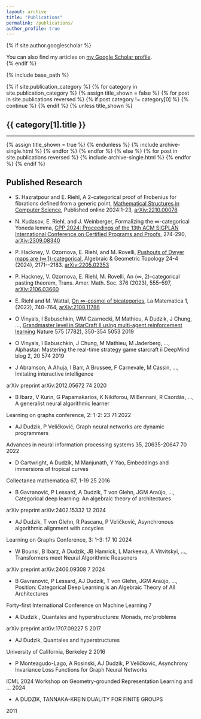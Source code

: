 ```yaml
---
layout: archive
title: "Publications"
permalink: /publications/
author_profile: true
---
```


{% if site.author.googlescholar %}
  <div class="wordwrap">You can also find my articles on <a href="{{site.author.googlescholar}}">my Google Scholar profile</a>.</div>
{% endif %}

{% include base_path %}

<!-- New style rendering if publication categories are defined -->
{% if site.publication_category %}
  {% for category in site.publication_category  %}
    {% assign title_shown = false %}
    {% for post in site.publications reversed %}
      {% if post.category != category[0] %}
        {% continue %}
      {% endif %}
      {% unless title_shown %}
        <h2>{{ category[1].title }}</h2><hr />
        {% assign title_shown = true %}
      {% endunless %}
      {% include archive-single.html %}
    {% endfor %}
  {% endfor %}
{% else %}
  {% for post in site.publications reversed %}
    {% include archive-single.html %}
  {% endfor %}
{% endif %}

## Published Research

- S. Hazratpour and E. Riehl, A 2-categorical proof of Frobenius for fibrations defined from a generic point, [Mathematical Structures in Computer Science](https://www.cambridge.org/core/journals/mathematical-structures-in-computer-science/article/2categorical-proof-of-frobenius-for-fibrations-defined-from-a-generic-point/8A9A180160D0833C108E51B0B5D1E6F2), Published online 2024:1-23,  [arXiv:2210.00078](https://arxiv.org/abs/2210.00078)
- N. Kudasov, E. Riehl, and J. Weinberger, Formalizing the &infin;-categorical Yoneda lemma,
[CPP 2024: Proceedings of the 13th ACM SIGPLAN International Conference on Certified Programs and Proofs](https://dl.acm.org/doi/10.1145/3636501.3636945), 274-290, [arXiv:2309.08340](https://arxiv.org/abs/2309.08340)
- P. Hackney, V. Ozornova, E. Riehl, and M. Rovelli, [Pushouts of Dwyer maps are (&infin;,1)-categorical](https://msp.org/agt/2024/24-4/p11.xhtml),
Algebraic &amp; Geometric Topology 24-4 (2024), 2171--2183. [arXiv:2205.02353](https://arxiv.org/abs/2205.02353)
- P. Hackney, V. Ozornova, E. Riehl, M. Rovelli, An (&infin;, 2)-categorical pasting theorem, Trans. Amer. Math. Soc. 376 (2023), 555–597, [arXiv:2106.03660](https://arxiv.org/abs/2106.03660)
- E. Riehl and M. Wattal, [On &infin;-cosmoi of bicategories](https://emilyriehl.github.io/files/bicategories.pdf), La Matematica 1, (2022), 740–764, [arXiv:2108.11786](https://arxiv.org/abs/2108.11786)

- O Vinyals, I Babuschkin, WM Czarnecki, M Mathieu, A Dudzik, J Chung, ..., [Grandmaster level in StarCraft II using multi-agent reinforcement learning](https://www.nature.com/articles/s41586-019-1724-z)
Nature 575 (7782), 350-354
5053	2019
- O Vinyals, I Babuschkin, J Chung, M Mathieu, M Jaderberg, ..., Alphastar: Mastering the real-time strategy game starcraft ii
DeepMind blog 2, 20
574	2019
- J Abramson, A Ahuja, I Barr, A Brussee, F Carnevale, M Cassin, ..., Imitating interactive intelligence

arXiv preprint arXiv:2012.05672
74	2020
- B Ibarz, V Kurin, G Papamakarios, K Nikiforou, M Bennani, R Csordás, ..., A generalist neural algorithmic learner

Learning on graphs conference, 2: 1-2: 23
71	2022
- AJ Dudzik, P Veličković, Graph neural networks are dynamic programmers

Advances in neural information processing systems 35, 20635-20647
70	2022
- D Cartwright, A Dudzik, M Manjunath, Y Yao, Embeddings and immersions of tropical curves

Collectanea mathematica 67, 1-19
25	2016
- B Gavranović, P Lessard, A Dudzik, T von Glehn, JGM Araújo, ..., Categorical deep learning: An algebraic theory of architectures

arXiv preprint arXiv:2402.15332
12	2024
- AJ Dudzik, T von Glehn, R Pascanu, P Veličković, Asynchronous algorithmic alignment with cocycles

Learning on Graphs Conference, 3: 1-3: 17
10	2024
- W Bounsi, B Ibarz, A Dudzik, JB Hamrick, L Markeeva, A Vitvitskyi, ..., Transformers meet Neural Algorithmic Reasoners

arXiv preprint arXiv:2406.09308
7	2024
- B Gavranović, P Lessard, AJ Dudzik, T von Glehn, JGM Araújo, ..., Position: Categorical Deep Learning is an Algebraic Theory of All Architectures

Forty-first International Conference on Machine Learning
7	
- A Dudzik , Quantales and hyperstructures: Monads, mo'problems

arXiv preprint arXiv:1707.09227
5	2017
- AJ Dudzik, Quantales and hyperstructures

University of California, Berkeley
2	2016
- P Monteagudo-Lago, A Rosinski, AJ Dudzik, P Veličković, Asynchrony Invariance Loss Functions for Graph Neural Networks

ICML 2024 Workshop on Geometry-grounded Representation Learning and …
2024
- A DUDZIK, TANNAKA-KREIN DUALITY FOR FINITE GROUPS

2011


